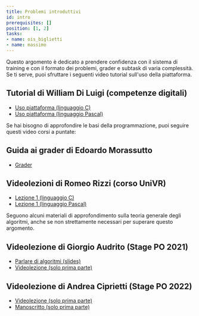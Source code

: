 ```yaml
---
title: Problemi introduttivi
id: intro
prerequisites: []
position: [1, 2]
tasks:
- name: ois_biglietti
- name: massimo
---
```


Questo argomento è dedicato a prendere confidenza con il sistema di training e con il formato dei problemi, grader e subtask di varia complessità. Se ti serve, puoi sfruttare i seguenti video tutorial sull'uso della piattaforma.

## Tutorial di William Di Luigi (competenze digitali)

- [Uso piattaforma (linguaggio C)](https://youtu.be/YAmpEiGJFVs)
- [Uso piattaforma (linguaggio Pascal)](https://youtu.be/S954uarh-z0)

Se hai bisogno di approfondire le basi della programmazione, puoi seguire questi video corsi a puntate:

## Guida ai grader di Edoardo Morassutto

- [Grader](https://wiki.olinfo.it/it/Guide/grader)

## Videolezioni di Romeo Rizzi (corso UniVR)

- [Lezione 1 (linguaggio C)](https://youtu.be/QW7A7efKzoY)
- [Lezione 1 (linguaggio Pascal)](https://youtu.be/DYy2IbteC2U)

Seguono alcuni materiali di approfondimento sulla teoria generale degli algoritmi, anche se non strettamente necessari per superare questo argomento.

## Videolezione di Giorgio Audrito (Stage PO 2021)

- [Parlare di algoritmi (slides)](https://wiki.olinfo.it/2021/parlare_di_algoritmi.pdf)
- [Videolezione (solo prima parte)](https://youtu.be/8sr5Of-Bb1s)

## Videolezione di Andrea Ciprietti (Stage PO 2022)

- [Videolezione (solo prima parte)](https://youtu.be/OWfg-uqAgeQ)
- [Manoscritto (solo prima parte)](https://wiki.olinfo.it/2022/lezione_1_-_algoritmica.pdf)
